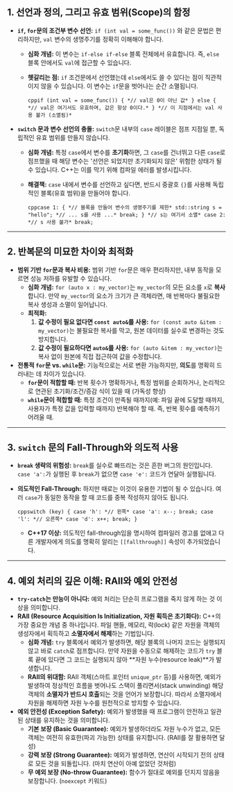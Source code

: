 ## **1. 선언과 정의, 그리고 유효 범위(Scope)의 함정**

- **`if`, `for`문의 조건부 변수 선언:** `if (int val = some_func())` 와 같은 문법은 편리하지만, `val` 변수의 생명주기를 정확히 이해해야 합니다.
    - **심화 개념:** 이 변수는 `if-else if-else` 블록 전체에서 유효합니다. 즉, `else` 블록 안에서도 `val`에 접근할 수 있습니다.
    - **헷갈리는 점:** `if` 조건문에서 선언했는데 `else`에서도 쓸 수 있다는 점이 직관적이지 않을 수 있습니다. 이 변수는 `if`문을 벗어나는 순간 소멸됩니다.
        
        `cppif (int val = some_func()) {
            *// val은 0이 아닌 값*
        } else {
            *// val은 여기서도 유효하며, 값은 항상 0이다.*
        }
        *// 이 지점에서는 val 사용 불가 (소멸됨)*`
        
- **`switch` 문과 변수 선언의 충돌:** `switch`문 내부의 `case` 레이블은 점프 지점일 뿐, 독립적인 유효 범위를 만들지 않습니다.
    - **심화 개념:** 특정 `case`에서 변수를 **초기화**하면, 그 `case`를 건너뛰고 다른 `case`로 점프했을 때 해당 변수는 '선언은 되었지만 초기화되지 않은' 위험한 상태가 될 수 있습니다. C++는 이를 막기 위해 컴파일 에러를 발생시킵니다.
    - **해결책:** `case` 내에서 변수를 선언하고 싶다면, 반드시 중괄호 `{}`를 사용해 독립적인 블록(유효 범위)을 만들어야 합니다.
        
        `cppcase 1: { *// 블록을 만들어 변수의 생명주기를 제한*
            std::string s = "hello";
            *// ... s를 사용 ...*
            break;
        } *// s는 여기서 소멸*
        case 2:
            *// s 사용 불가*
            break;`
        

---

## **2. 반복문의 미묘한 차이와 최적화**

- **범위 기반 `for`문과 복사 비용:** 범위 기반 `for`문은 매우 편리하지만, 내부 동작을 모르면 성능 저하를 유발할 수 있습니다.
    - **심화 개념:** `for (auto x : my_vector)`는 `my_vector`의 모든 요소를 `x`로 **복사**합니다. 만약 `my_vector`의 요소가 크기가 큰 객체라면, 매 반복마다 불필요한 복사 생성과 소멸이 일어납니다.
    - **최적화:**
        1. **값 수정이 필요 없다면 `const auto&`를 사용:** `for (const auto &item : my_vector)`는 불필요한 복사를 막고, 원본 데이터를 실수로 변경하는 것도 방지합니다.
        2. **값 수정이 필요하다면 `auto&`를 사용:** `for (auto &item : my_vector)`는 복사 없이 원본에 직접 접근하여 값을 수정합니다.
- **전통적 `for`문 vs. `while`문:** 기능적으로는 서로 변환 가능하지만, **의도**를 명확히 드러내는 데 차이가 있습니다.
    - **`for`문이 적합할 때:** 반복 횟수가 명확하거나, 특정 범위를 순회하거나, 논리적으로 연관된 초기화/조건/증감 식이 있을 때 (가독성 향상)
    - **`while`문이 적합할 때:** 특정 조건이 만족될 때까지(예: 파일 끝에 도달할 때까지, 사용자가 특정 값을 입력할 때까지) 반복해야 할 때. 즉, 반복 횟수를 예측하기 어려울 때.

---

## **3. `switch` 문의 Fall-Through와 의도적 사용**

- **`break` 생략의 위험성:** `break`를 실수로 빠뜨리는 것은 흔한 버그의 원인입니다. `case 'a':`가 실행된 후 `break`가 없으면 `case 'e':` 코드가 연달아 실행됩니다.
- **의도적인 Fall-Through:** 하지만 때로는 이것이 유용한 기법이 될 수 있습니다. 여러 `case`가 동일한 동작을 할 때 코드를 중복 작성하지 않아도 됩니다.
    
    `cppswitch (key) {
        case 'h': *// 왼쪽*
        case 'a':
            x--;
            break;
        case 'l': *// 오른쪽*
        case 'd':
            x++;
            break;
    }`
    
    - **C++17 이상:** 의도적인 fall-through임을 명시하여 컴파일러 경고를 없애고 다른 개발자에게 의도를 명확히 알리는 `[[fallthrough]]` 속성이 추가되었습니다.

---

## **4. 예외 처리의 깊은 이해: RAII와 예외 안전성**

- **`try-catch`는 만능이 아니다:** 예외 처리는 단순히 프로그램을 죽지 않게 하는 것 이상을 의미합니다.
- **RAII (Resource Acquisition Is Initialization, 자원 획득은 초기화다):** C++의 가장 중요한 개념 중 하나입니다. 파일 핸들, 메모리, 락(lock) 같은 자원을 객체의 생성자에서 획득하고 **소멸자에서 해제**하는 기법입니다.
    - **심화 개념:** `try` 블록에서 예외가 발생하면, 해당 블록의 나머지 코드는 실행되지 않고 바로 `catch`로 점프합니다. 만약 자원을 수동으로 해제하는 코드가 `try` 블록 끝에 있다면 그 코드는 실행되지 않아 **자원 누수(resource leak)**가 발생합니다.
    - **RAII의 위대함:** RAII 객체(스마트 포인터 `unique_ptr` 등)를 사용하면, 예외가 발생하여 정상적인 흐름을 벗어나도 스택이 풀리면서(stack unwinding) 해당 객체의 **소멸자가 반드시 호출**되는 것을 언어가 보장합니다. 따라서 소멸자에서 자원을 해제하면 자원 누수를 원천적으로 방지할 수 있습니다.
- **예외 안전성 (Exception Safety):** 예외가 발생했을 때 프로그램이 안전하고 일관된 상태를 유지하는 것을 의미합니다.
    - **기본 보장 (Basic Guarantee):** 예외가 발생하더라도 자원 누수가 없고, 모든 객체는 여전히 유효한(파괴 가능한) 상태를 유지합니다. (RAII를 잘 활용하면 달성)
    - **강력 보장 (Strong Guarantee):** 예외가 발생하면, 연산이 시작되기 전의 상태로 모든 것을 되돌립니다. (마치 연산이 아예 없었던 것처럼)
    - **무 예외 보장 (No-throw Guarantee):** 함수가 절대로 예외를 던지지 않음을 보장합니다. (`noexcept` 키워드)
